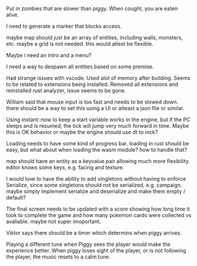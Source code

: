 
Put in zombies that are slower than piggy. 
When cought, you are eaten alive.

I need to generate a marker that blocks access.

maybe map should just be an array of entities, including walls, monsters, etc.
maybe a grid is not needed. this would atlest be flexible.


Maybe i need an intro and a menu?

I need a way to despawn all entities based on some premise.

Had strange issues with vscode. Used alot of memory after building.
Seems to be related to extensions being installed.
Removed all extensions and reinstalled rust analyzer, issue seems to be gone.

William said that mouse input is too fast and needs to be slowed down.
there should be a way to set this using a UI or atleast a json file or similar.

Using instant::now to keep a start variable works in the engine, but if the PC sleeps and is resumed, the tick will jump very much forward in time. Maybe this is OK behavior or maybe the engine should use dt to inck?

Loading needs to have some kind of progress bar.
loading in rust should be easy, but what about when loading the wasm module? how to handle that?

map should have an entity as a keyvalue pair allowing much more flexibility.
editor knows some keys, e.g. facing and texture.

I would love to have the ability to add singletons without having to enforce Serialize, since some singletons should not be 
serialized, e.g. campaign.
maybe simply implement serialize and deserialize and make them empty / default?

The final screen needs to be updated with a score showing how long time it took to complete the game
and how many pokemon cards were collected vs avaliable.
maybe not super imoportant.

Viktor says there should be a timer which determins when piggy arrives.

Playing a different tune when Piggy sees the player would make the experience better.
When piggy loses sight of the player, or is not following the player, the music resets to a calm tune.